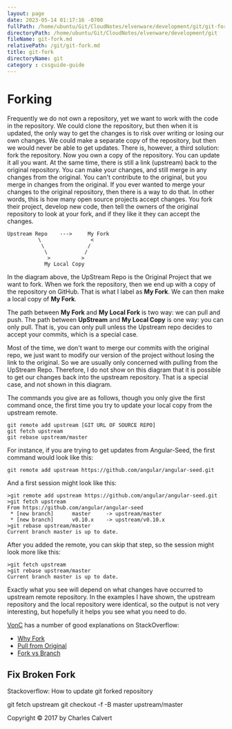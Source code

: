 ```yaml
---
layout: page
date: 2023-05-14 01:17:16 -0700
fullPath: /home/ubuntu/Git/CloudNotes/elvenware/development/git/git-fork.md
directoryPath: /home/ubuntu/Git/CloudNotes/elvenware/development/git
fileName: git-fork.md
relativePath: /git/git-fork.md
title: git-fork
directoryName: git
category : cssguide-guide
---
```


# Forking

Frequently we do not own a repository, yet we want to work with the
code in the repository. We could clone the repository, but then when
it is updated, the only way to get the changes is to risk over
writing or losing our own changes. We could make a separate copy of
the repository, but then we would never be able to get updates.
There is, however, a third solution: fork the repository. Now you
own a copy of the repository. You can update it all you want. At the
same time, there is still a link (upstream) back to the original
repository. You can make your changes, and still merge in any changes
from the original. You can't contribute to the original, but you
merge in changes from the original. If you ever wanted to merge your
changes to the original repository, then there is a way to do that.
In other words, this is how many open source projects accept changes. You fork
their project, develop new code, then tell the owners of the original
repository to look at your fork, and if they like it they can accept
the changes.

```
Upstream Repo    --->     My Fork
          \                <
           \              /
            \            /
             >          >
			My Local Copy
```

In the diagram above, the UpStream Repo is the Original Project that
we want to fork. When we fork the repository, then we end up with
a copy of the repository on GitHub. That is what I label as **My Fork**.
We can then make a local copy of **My Fork**.

The path between **My Fork** and **My Local Fork** is two way: we
can pull and push. The path between **UpStream** and **My Local
Copy** is one way: you can only pull. That is, you can only pull
unless the Upstream repo decides to accept your commits, which is a
special case.

Most of the time, we don't want to merge our commits with the
original repo, we just want to modify our version of the project
without losing the link to the original. So we are usually only
concerned with pulling from the UpStream Repo. Therefore, I do not
show on this diagram that it is possible to get our changes back
into the upstream repository. That is a special case, and not shown
in this diagram.

The commands you give are as follows, though you only give the
first command once, the first time you try to update your local
copy from the upstream remote.

	git remote add upstream [GIT URL OF SOURCE REPO]
	git fetch upstream
	git rebase upstream/master

For instance, if you are trying to get updates from Angular-Seed, the
first command would look like this:

	git remote add upstream https://github.com/angular/angular-seed.git

And a first session might look like this:

	>git remote add upstream https://github.com/angular/angular-seed.git
	>git fetch upstream
	From https://github.com/angular/angular-seed
	 * [new branch]      master     -> upstream/master
	 * [new branch]      v0.10.x    -> upstream/v0.10.x
	>git rebase upstream/master
	Current branch master is up to date.

After you added the remote, you can skip that step, so the session
might look more like this:

	>git fetch upstream
	>git rebase upstream/master
	Current branch master is up to date.

Exactly what you see will depend on what changes have occurred to
upstream remote repository. In the examples I have shown, the upstream
repository and the local repository were identical, so the output
is not very interesting, but hopefully it helps you see what you
need to do.

[VonC](http://stackoverflow.com/users/6309/vonc) has a number of
good explanations on StackOverflow:

- [Why Fork](http://stackoverflow.com/questions/6286571/git-fork-is-git-clone/6286877#6286877)
- [Pull from Original](http://stackoverflow.com/questions/3903817/pull-new-updates-from-original-github-repository-into-forked-github-repository/3903835#3903835)
- [Fork vs Branch](http://stackoverflow.com/questions/3611256/forking-vs-branching-in-github)

## Fix Broken Fork

Stackoverflow: How to update git forked repository

git fetch upstream
git checkout -f -B master upstream/master

Copyright &copy; 2017 by Charles Calvert
